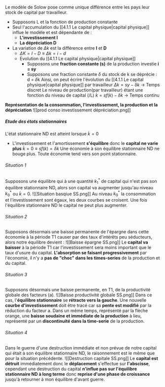  
Le modèle de Solow pose comme unique différence entre les pays leur stock de capital par travailleur.
- Supposons L et la fonction de production constante
- Seul l'accumulation du [[4.1.1 Le capital physique|capital physique]] influe le modèle et est dépendante de :
	- **L'investissement I**
	- **La dépréciation D**
- La variation de $\Delta k$ est la différence entre **I** et **D**
	- $\Delta K = I-D \equiv \Delta k = i-d$ 
	- Evolution du [[4.1.1 Le capital physique|capital physique]]
		- Supposons une **fraction constante (s)** de la production investie  **i = sy**
		- Supposons une fraction constante $\delta$ du stock de k se déprécie : d = $\delta$k 
	Ainsi, on peut écrire l'évolution du [[4.1.1 Le capital physique|capital physique]] par travailleur $\Delta k = sy-\delta k$ -> Temps discret
	Le niveau de production(par travailleur) étant une fonction du niveau de capital (/L) $\dot{k} = sf(k)-\delta k$ -> Temps continu

**Représentation de la consommation, l'investissement, la production et la dépréciation**
![[prod conso investissement dépréciation.png]]

##### Etude des états stationnaires
L'état stationnaire ND est atteint lorsque $\dot{k} = 0$ 
- L'investissement et l'amortissement **s'équilibre** donc le **capital ne varie plus** $\dot{k} = 0 \equiv sf(k) = \delta k$ 
Une économie à son équilibre stationnaire ND ne bouge plus.
Toute économie tend vers son point stationnaire.

###### Situation 1 
Supposons une équilibre qui à une quantité $k_1^*$ de capital qui n'est pas son équilibre stationnaire ND, alors son capital va augmenter jusqu'au niveau $k_0^*$ ou $\dot{k} = 0$.
![[Situation basqiue SS.png]]
Au niveau $k_0^*$ la consommation et l'investissement sont égaux, les deux courbes se croisent. 
Une fois l'équilibre stationnaire ND le capital ne peut plus augmenter.


###### Situation 2
Supposons désormais une baisse permanente de l'épargne dans cette économie à la période T1 causer par des taux d'intérêts peu séducteurs, alors notre équilibre devient :
![[Baisse épargne SS.png]]
Le **capital va baisser** à la période T1 car l'investissement sera moins important que le taux d'usure du capital.
**L'absorption se faisant progressivement** par l'économie, il n'y a **pas de "choc" dans les times-series** de la production et du capital.

###### Situation 3
Supposons désormais une baisse permanente, en T1, de la productivité globale des facteurs (a).
![[Baisse productivité globale SS.png]]
Dans ce cas, l'**équilibre stationnaire** se **rétracte vers la gauche**. 
Une nouvelle **courbe d'investissement** doit être tracé car sa **pente est modifié** par la réduction du facteur a.
Dans un même temps, représenté par la flèche orange, une **baisse soudaine et immédiate de la production** à lieu, représenté par un **discontinuité dans la time-serie** de la production.

###### Situation 4
Dans le guerre d'une destruction immédiate et non prévue de notre capital qui était à son équilibre stationnaire ND, le raisonnement est le même que pour la situation précédente.
![[Destruction capitale SS.png]]
Le **capital est détruit** immédiatement donc le **déplacement** s'effectue sur **l'abscisse**, cependant une destruction du capital **n'influe pas sur l'équilibre stationnaire ND à long terme** donc **reprise d'une phase de croissance** jusqu'à retourner à mon équilibre d'avant guerre.
